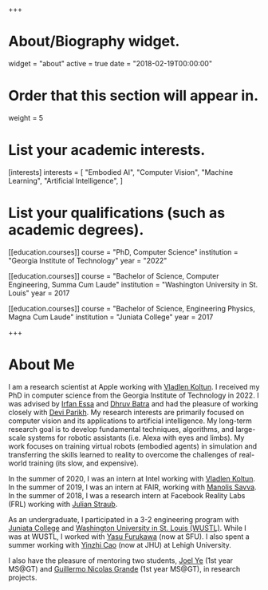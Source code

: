 +++
# About/Biography widget.
widget = "about"
active = true
date = "2018-02-19T00:00:00"

# Order that this section will appear in.
weight = 5

# List your academic interests.
[interests]
  interests = [
    "Embodied AI",
    "Computer Vision",
    "Machine Learning",
    "Artificial Intelligence",
  ]

# List your qualifications (such as academic degrees).

[[education.courses]]
  course = "PhD, Computer Science"
  institution = "Georgia Institute of Technology"
  year = "2022"

[[education.courses]]
  course = "Bachelor of Science, Computer Engineering, Summa Cum Laude"
  institution = "Washington University in St. Louis"
  year = 2017

[[education.courses]]
  course = "Bachelor of Science, Engineering Physics, Magna Cum Laude"
  institution = "Juniata College"
  year = 2017


+++

# About Me

I am a research scientist at Apple working with [Vladlen Koltun][VK].
I received my PhD in computer science from the Georgia Institute of Technology in 2022. I was advised by
[Irfan Essa][IS] and [Dhruv Batra][DB] and had the
pleasure of working closely with
[Devi Parikh][DP].  My research interests are
primarily focused on computer vision and its applications to artificial intelligence.
My long-term research goal is to develop fundamental techniques, algorithms, 
and large-scale systems for robotic assistants (i.e. Alexa with eyes and limbs).
My work focuses on training virtual robots (embodied agents) in simulation and transferring the skills learned to reality
to overcome the challenges of real-world training (its slow, and expensive).


In the summer of 2020, I was an intern at Intel working with [Vladlen Koltun][VK].
In the summer of 2019, I was an
intern at FAIR, working with [Manolis Savva][MS].
In the summer of 2018, I was a research intern at Facebook Reality Labs (FRL) working with
[Julian Straub][JS].

As an undergraduate, I participated in a 3-2 engineering program with [Juniata College][JC]
and [Washington University in St. Louis (WUSTL)][WUSTL].
While I was at WUSTL, I
worked with [Yasu Furukawa][YF] (now at SFU).  I also spent a summer
working with [Yinzhi Cao][YC] (now at JHU)
at Lehigh University.


I also have the pleasure of mentoring two students, [Joel Ye][JY] (1st year MS@GT) and [Guillermo Nicolas Grande][NG] (1st year MS@GT), in research projects.



[IS]: http://prof.irfanessa.com
[DB]: https://www.cc.gatech.edu/~dbatra/
[DP]: https://www.cc.gatech.edu/~parikh/
[JS]: http://people.csail.mit.edu/jstraub/
[JC]: https://www.juniata.edu
[JY]: https://joel99.github.io
[NG]: https://www.linkedin.com/in/guillermonicolasgrande/
[MS]: http://msavva.github.io
[VK]: http://vladlen.info
[WUSTL]: https://wustl.edu
[YF]: http://www.cs.sfu.ca/~furukawa/
[YC]: http://www.yinzhicao.org
